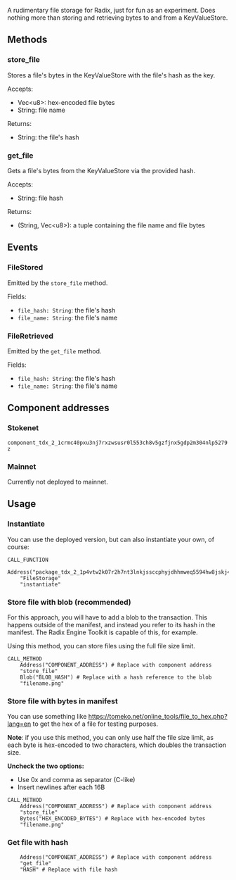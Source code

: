 A rudimentary file storage for Radix, just for fun as an experiment. Does nothing more than storing and retrieving bytes to and from a KeyValueStore.



## Methods
### store_file
Stores a file's bytes in the KeyValueStore with the file's hash as the key. 

Accepts:
* Vec\<u8\>: hex-encoded file bytes
* String: file name

Returns:
* String: the file's hash

### get_file
Gets a file's bytes from the KeyValueStore via the provided hash.

Accepts:
* String: file hash

Returns:
* (String, Vec\<u8\>): a tuple containing the file name and file bytes

## Events
### FileStored
Emitted by the `store_file` method. 

Fields:
* `file_hash: String`: the file's hash
* `file_name: String`: the file's name

### FileRetrieved
Emitted by the `get_file` method. 

Fields:
* `file_hash: String`: the file's hash
* `file_name: String`: the file's name

## Component addresses
### Stokenet
`component_tdx_2_1crmc40pxu3nj7rxzwsusr0l553ch8v5gzfjnx5gdp2m304nlp5279z`

### Mainnet
Currently not deployed to mainnet.

## Usage
### Instantiate
You can use the deployed version, but can also instantiate your own, of course:
```
CALL_FUNCTION
    Address("package_tdx_2_1p4vtw2k07r2h7nt3lnkjssccphyjdhhmweq5594hw8jskj43vgfxe0")
    "FileStorage"
    "instantiate"
```
### Store file with blob (recommended)
For this approach, you will have to add a blob to the transaction. This happens outside of the manifest, and instead you refer to its hash in the manifest. The Radix Engine Toolkit is capable of this, for example.

Using this method, you can store files using the full file size limit.
```
CALL_METHOD
    Address("COMPONENT_ADDRESS") # Replace with component address
    "store_file"
    Blob("BLOB_HASH") # Replace with a hash reference to the blob
    "filename.png"
```
### Store file with bytes in manifest
You can use something like https://tomeko.net/online_tools/file_to_hex.php?lang=en to get the hex of a file for testing purposes. 

**Note**: if you use this method, you can only use half the file size limit, as each byte is hex-encoded to two characters, which doubles the transaction size.

**Uncheck the two options:**
* Use 0x and comma as separator (C-like)
* Insert newlines after each 16B
```
CALL_METHOD
    Address("COMPONENT_ADDRESS") # Replace with component address
    "store_file"
    Bytes("HEX_ENCODED_BYTES") # Replace with hex-encoded bytes
    "filename.png"
```

### Get file with hash
```
    Address("COMPONENT_ADDRESS") # Replace with component address
    "get_file"
    "HASH" # Replace with file hash
```